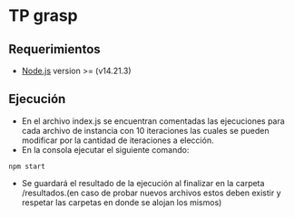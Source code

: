 # TP grasp
## Requerimientos
  - [Node.js](https://nodejs.org/es/) version >= (v14.21.3)
## Ejecución
  - En el archivo index.js se encuentran comentadas las ejecuciones para cada archivo de instancia con 10 iteraciones las cuales se pueden modificar por la cantidad de iteraciones a elección. 
  - En la consola ejecutar el siguiente comando: 
  <pre><code>npm start</pre></code>
  - Se guardará el resultado de la ejecución al finalizar en la carpeta /resultados.(en caso de probar nuevos archivos estos deben existir y respetar las carpetas en donde se alojan los mismos) 
